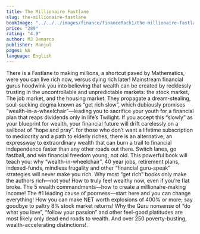 ```yaml
---
title: The Millionaire Fastlane
slug: the-millionaire-fastlane
bookImage: "../../../images/finance/financeRack1/the-millionaire-fastlane.jpg"
price: "289"
rating: "4.9"
author: MJ Demarco
publisher: Manjul
pages: NA
language: English
---
```


There is a Fastlane to making millions, a shortcut paved by Mathematics, were you can live rich now, versus dying rich later! Mainstream financial gurus hoodwink you into believing that wealth can be created by recklessly trusting in the uncontrollable and unpredictable markets: the stock market, The job market, and the housing market. They propagate a dream-stealing, soul-sucking dogma known as “get rich slow”, which dubiously promises “wealth-in-a-wheelchair”―leading you to sacrifice your youth for a financial plan that reaps dividends only in life’s Twilight. If you accept this “slowly” as your blueprint for wealth, your financial future will drift carelessly on a sailboat of “hope and pray”. for those who don’t want a lifetime subscription to mediocrity and a path to elderly riches, there is an alternative; an expressway to extraordinary wealth that can burn a trail to financial independence faster than any other roads out there. Switch lanes, go fastball, and win financial freedom young, not old. This powerful book will teach you: why “wealth-in-wheelchair”, 40 year jobs, retirement plans, indexed-funds, mindless frugality and other “financial guru-speak” strategies will never make you rich. Why most “get rich” books only make the authors rich―not you! How to truly feel wealthy now, even if you’re flat broke. The 5 wealth commandments―how to create a millionaire-making income! The #1 leading cause of poorness―start here and you can change everything! How you can make NET worth explosions of 400% or more; say goodbye to paltry 8% stock market returns! Why the Guru nonsense of “do what you love”, “follow your passion” and other feel-good platitudes are most likely only dead end roads to wealth. And over 250 poverty-busting, wealth-accelerating distinctions!.
<br/>
<br/>